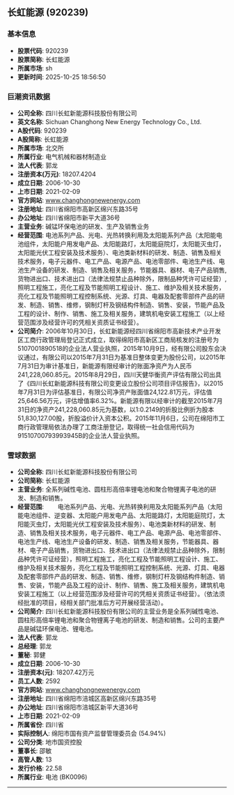 ## 长虹能源 (920239)

### 基本信息

- **股票代码**: 920239
- **股票简称**: 长虹能源
- **所属市场**: sh
- **更新时间**: 2025-10-25 18:56:50

### 巨潮资讯数据

- **公司全称**: 四川长虹新能源科技股份有限公司
- **英文名称**: Sichuan Changhong New Energy Technology Co., Ltd.
- **A股代码**: 920239
- **A股简称**: 长虹能源
- **所属市场**: 北交所
- **所属行业**: 电气机械和器材制造业
- **法人代表**: 郭龙
- **注册资本(万元)**: 18207.4204
- **成立日期**: 2006-10-30
- **上市日期**: 2021-02-09
- **官方网站**: www.changhongnewenergy.com
- **注册地址**: 四川省绵阳市高新区绵兴东路35号
- **办公地址**: 四川省绵阳市新平大道36号
- **主营业务**: 碱锰环保电池的研发、生产及销售业务
- **经营范围**: 电池系列产品、光电、光热转换利用及太阳能系列产品（太阳能电池组件，太阳能户用发电产品、太阳能路灯，太阳能庭院灯，太阳能灭虫灯，太阳能光伏工程安装及技术服务）、电池类新材料的研发、制造、销售及相关技术服务，电子元器件、电工产品、电源产品、电池零部件、电池生产线、电池生产设备的研发、制造、销售及相关服务，节能器具、器材、电子产品销售,货物进出口、技术进出口（法律法规禁止品种除外，限制品种凭许可证经营）,照明工程施工，亮化工程及节能照明工程设计、施工、维护及相关技术服务，亮化工程及节能照明工程控制系统、光源、灯具、电器及配套零部件产品的研发、制造、销售、维修，钢制灯杆及钢结构件制造、销售、安装，节能产品及工程的设计、制作、销售、施工及相关服务，建筑机电安装工程施工（以上经营范围涉及经营许可的凭相关资质证书经营）。
- **公司简介**: 2006年10月30日，长虹新能源经四川省绵阳市高新技术产业开发区工商行政管理局登记正式成立，取得绵阳市高新区工商局核发的注册号为5107001890518的企业法人营业执照，2015年10月9日，经有限公司股东会决议通过，有限公司以2015年7月31日为基准日整体变更为股份公司，以2015年7月31日为审计基准日，新能源有限经审计的账面净资产为人民币241,228,060.85元。2015年8月29日，四川天健华衡资产评估有限公司出具了《四川长虹新能源科技有限公司变更设立股份公司项目评估报告》，以2015年7月31日为评估基准日，有限公司净资产账面值24,122.81万元，评估值25,646.56万元，评估增值率6.32%。新能源有限以经审计的截至2015年7月31日的净资产241,228,060.85元为基数，以1:0.2149的折股比例折为股本51,830,127.00股，折股溢价计入资本公积。2015年11月6日，公司在绵阳市工商行政管理局依法办理了工商注册登记，取得统一社会信用代码为91510700793993945B的企业法人营业执照。

### 雪球数据

- **公司全称**: 四川长虹新能源科技股份有限公司
- **公司简称**: 长虹能源
- **主营业务**: 全系列碱性电池、圆柱形高倍率锂电池和聚合物锂离子电池的研发、制造和销售。
- **经营范围**: 　　电池系列产品、光电、光热转换利用及太阳能系列产品（太阳能电池组件、逆变器、太阳能户用发电产品、太阳能路灯，太阳能庭院灯，太阳能灭虫灯，太阳能光伏工程安装及技术服务）、电池类新材料的研发、制造、销售及相关技术服务，电子元器件、电工产品、电源产品、电池零部件、电池生产线、电池生产设备的研发、制造、销售及相关服务，节能器具、器材、电子产品销售，货物进出口、技术进出口（法律法规禁止品种除外，限制品种凭许可证经营），照明工程施工，亮化工程及节能照明工程设计、施工、维护及相关技术服务，亮化工程及节能照明工程控制系统、光源、灯具、电器及配套零部件产品的研发、制造、销售、维修，钢制灯杆及钢结构件制造、销售、安装，节能产品及工程的设计、制作、销售、施工及相关服务，建筑机电安装工程施工（以上经营范围涉及经营许可的凭相关资质证书经营）。（依法须经批准的项目，经相关部门批准后方可开展经营活动）。
- **公司简介**: 四川长虹新能源科技股份有限公司的主营业务是全系列碱性电池、圆柱形高倍率锂电池和聚合物锂离子电池的研发、制造和销售。公司的主要产品是碱锰环保电池、锂电池。
- **法人代表**: 郭龙
- **总经理**: 郭龙
- **董秘**: 郭健
- **成立日期**: 2006-10-30
- **注册资本(元)**: 18207.42万元
- **员工人数**: 2592
- **官方网站**: www.changhongnewenergy.com
- **注册地址**: 四川省绵阳市涪城区高新区绵兴东路35号
- **办公地址**: 四川省绵阳市涪城区新平大道36号
- **上市日期**: 2021-02-09
- **所属省份**: 四川省
- **实际控制人**: 绵阳市国有资产监督管理委员会 (54.94%)
- **公司分类**: 地市国资控股
- **董事长**: 邵敏
- **高管人数**: 13
- **发行价格**: 22.58
- **所属行业**: 电池 (BK0096)

---